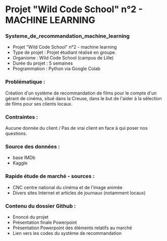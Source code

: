 # Projet "Wild Code School" n°2 - MACHINE LEARNING
### Systeme_de_recommandation_machine_learning

* Projet "Wild Code School" n°2 - machine learning
* Type de projet : Projet étudiant réalisé en groupe.
* Organisme : Wild Code School (campus de Lille)
* Durée du projet : 5 semaines
* Programmation : Python via Google Colab


### Problématique :
Création d'un système de recommandation de films pour le compte d'un gérant de cinéma, situé dans la Creuse, dans le but de l'aider à la sélection de films pour ses clients locaux.

### Contraintes : 
Aucune donnée du client / Pas de vrai client en face à qui poser nos questions.

### Source des données : 
* base IMDb
* Kaggle

### Rapide étude de marché - sources :
* CNC  centre national du cinéma et de l’image animée
* Divers sites Internet et articles de journaux (notamment locaux)

### Contenu du dossier Github :
* Enoncé du projet
* Présentation finale Powerpoint
* Présentation Powerpoint des éléments relatifs au marché
* Lien vers les codes du système de recommandation
